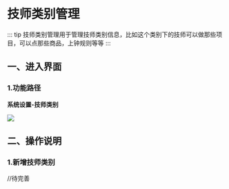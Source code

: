 # 技师类别管理
::: tip
技师类别管理用于管理技师类别信息，比如这个类别下的技师可以做那些项目，可以点那些商品，上钟规则等等
:::
## 一、进入界面
### 1.功能路径
**系统设置-技师类别**


![](https://wiki-cdsoft.oss-cn-hangzhou.aliyuncs.com/20240910171946.png)

## 二、操作说明
### 1.新增技师类别


//待完善

<!--
新增技师类别需要填写一些信息，下面分别说一下这些选项的含义：
![](https://wiki-cdsoft.oss-cn-hangzhou.aliyuncs.com/20240910171834.png)

| 项目 | 说明 | 
|-------|-------|
|职位名称|技师类别名称|
| 职位状态 | 该技师类别的状态是否可用，默认可用 | 
| 职位角色 | 如果技师也可以销售会员获得提成，这里勾选销售员 |
| 营业部门 | 该技师类别所属的营业部门，一般选择水会即可，多营业部门的按需求勾选 |
|上钟模式  |系统分为**待钟上钟**（必须系统派遣技师后技师才能上钟）、**直接上钟**（技师上班后可以直接开单上钟）、**下钟确定项目**（上钟不选择项目，下钟时再选择项目），一般我们使用前两种即可|
|排钟规则|

-->
